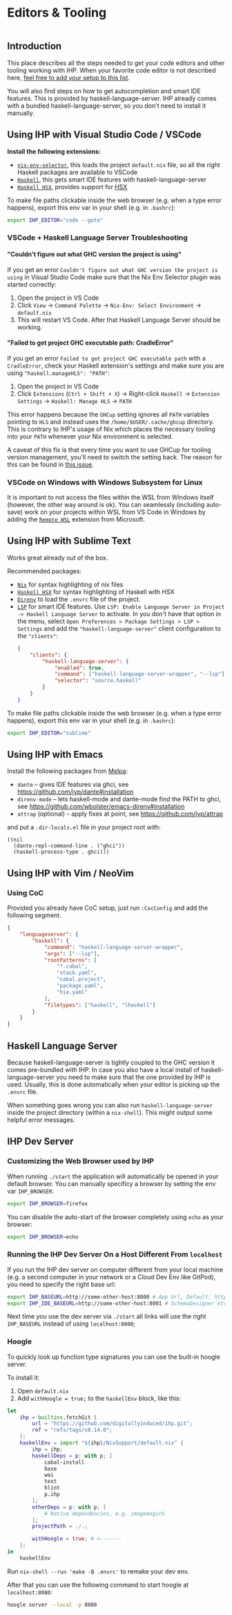 # Editors & Tooling

```toc

```

## Introduction

This place describes all the steps needed to get your code editors and other tooling working with IHP. When your favorite code editor is not described here, [feel free to add your setup to this list](https://github.com/digitallyinduced/ihp/tree/master/Guide).

You will also find steps on how to get autocompletion and smart IDE features. This is provided by haskell-language-server. IHP already comes with a bundled haskell-language-server, so you don't need to install it manually.

## Using IHP with Visual Studio Code / VSCode

**Install the following extensions:**

-   [`nix-env-selector`](https://marketplace.visualstudio.com/items?itemName=arrterian.nix-env-selector), this loads the project `default.nix` file, so all the right Haskell packages are available to VSCode
-   [`Haskell`](https://marketplace.visualstudio.com/items?itemName=haskell.haskell), this gets smart IDE features with haskell-language-server
-   [`Haskell HSX`](https://marketplace.visualstudio.com/items?itemName=s0kil.vscode-hsx), provides support for [HSX](https://ihp.digitallyinduced.com/Guide/hsx.html)

To make file paths clickable inside the web browser (e.g. when a type error happens), export this env var in your shell (e.g. in `.bashrc`):

```bash
export IHP_EDITOR="code --goto"
```

### VSCode + Haskell Language Server Troubleshooting

#### "Couldn't figure out what GHC version the project is using"

If you get an error `Couldn't figure out what GHC version the project is using` in Visual Studio Code make sure that the Nix Env Selector plugin was started correctly:

1. Open the project in VS Code
2. Click `View` -> `Command Palette` -> `Nix-Env: Select Environment` -> `default.nix`
3. This will restart VS Code. After that Haskell Language Server should be working.

#### "Failed to get project GHC executable path: CradleError"

If you get an error `Failed to get project GHC executable path` with a `CradleError`, check your Haskell extension's settings and make sure you are using `"haskell.manageHLS": "PATH"`:

1. Open the project in VS Code
2. Click `Extensions` (`Ctrl + Shift + X`) -> Right-click `Haskell` -> `Extension Settings` -> `Haskell: Manage HLS` -> `PATH`

This error happens because the `GHCup` setting ignores all `PATH` variables pointing to `HLS` and instead uses the `/home/$USER/.cache/ghcup` directory. This is contrary to IHP's usage of Nix which places the necessary tooling into your `PATH` whenever your Nix environment is selected.

A caveat of this fix is that every time you want to use GHCup for tooling version management, you'll need to switch the setting back. The reason for this can be found in [this issue](https://github.com/haskell/vscode-haskell/issues/387).

### VSCode on Windows with Windows Subsystem for Linux

It is important to not access the files within the WSL from Windows itself (however, the other way around is ok). You can seamlessly (including auto-save) work on your projects within WSL from VS Code in Windows by adding the [`Remote WSL`](https://marketplace.visualstudio.com/items?itemName=ms-vscode-remote.remote-wsl) extension from Microsoft.

## Using IHP with Sublime Text

Works great already out of the box.

Recommended packages:

-   [`Nix`](https://packagecontrol.io/packages/Nix) for syntax highlighting of nix files
-   [`Haskell HSX`](https://packagecontrol.io/packages/Haskell%20HSX) for syntax highlighting of Haskell with HSX
-   [`Direnv`](https://packagecontrol.io/packages/Direnv) to load the `.envrc` file of the project.
-   [`LSP`](https://packagecontrol.io/packages/LSP) for smart IDE features. Use `LSP: Enable Language Server in Project -> Haskell Language Server` to activate.
    In you don't have that option in the menu, select `Open Preferences > Package Settings > LSP > Settings` and add the `"haskell-language-server"` client configuration to the `"clients"`:
    ```json
    {
        "clients": {
            "haskell-language-server": {
                "enabled": true,
                "command": ["haskell-language-server-wrapper", "--lsp"],
                "selector": "source.haskell"
            }
        }
    }
    ```

To make file paths clickable inside the web browser (e.g. when a type error happens), export this env var in your shell (e.g. in `.bashrc`):

```bash
export IHP_EDITOR="sublime"
```

## Using IHP with Emacs

Install the following packages from [Melpa](https://melpa.org/#/getting-started):

-   `dante` – gives IDE features via ghci, see https://github.com/jyp/dante#installation
-   `direnv-mode` – lets haskell-mode and dante-mode find the PATH to ghci, see https://github.com/wbolster/emacs-direnv#installation
-   `attrap` (optional) – apply fixes at point, see https://github.com/jyp/attrap

and put a `.dir-locals.el` file in your project root with:

```emacs-lisp
((nil
  (dante-repl-command-line . ("ghci"))
  (haskell-process-type . ghci)))
```

## Using IHP with Vim / NeoVim

### Using CoC

Provided you already have CoC setup, just run `:CocConfig` and add the following segment.

```json
{
    "languageserver": {
        "haskell": {
            "command": "haskell-language-server-wrapper",
            "args": ["--lsp"],
            "rootPatterns": [
                "*.cabal",
                "stack.yaml",
                "cabal.project",
                "package.yaml",
                "hie.yaml"
            ],
            "filetypes": ["haskell", "lhaskell"]
        }
    }
}
```

## Haskell Language Server

Because haskell-language-server is tightly coupled to the GHC version it comes pre-bundled with IHP. In case you also have a local install of haskell-language-server you need to make sure that the one provided by IHP is used. Usually, this is done automatically when your editor is picking up the `.envrc` file.

When something goes wrong you can also run `haskell-language-server` inside the project directory (within a `nix-shell`). This might output some helpful error messages.

## IHP Dev Server

### Customizing the Web Browser used by IHP

When running `./start` the application will automatically be opened in your default browser. You can manually specificy a browser by setting the env var `IHP_BROWSER`:

```bash
export IHP_BROWSER=firefox
```

You can disable the auto-start of the browser completely using `echo` as your browser:

```bash
export IHP_BROWSER=echo
```

### Running the IHP Dev Server On a Host Different From `localhost`

If you run the IHP dev server on computer different from your local machine (e.g. a second computer in your network or a Cloud Dev Env like GitPod), you need to specify the right base url:

```bash
export IHP_BASEURL=http://some-other-host:8000 # App Url, Default: http://localhost:8000
export IHP_IDE_BASEURL=http://some-other-host:8001 # SchemaDesigner etc., Default: http://localhost:8001
```

Next time you use the dev server via `./start` all links will use the right `IHP_BASEURL` instead of using `localhost:8000`;

### Hoogle

To quickly look up function type signatures you can use the built-in hoogle server.

To install it:

1. Open `default.nix`
2. Add `withHoogle = true;` to the `haskellEnv` block, like this:

```nix
let
    ihp = builtins.fetchGit {
        url = "https://github.com/digitallyinduced/ihp.git";
        ref = "refs/tags/v0.14.0";
    };
    haskellEnv = import "${ihp}/NixSupport/default.nix" {
        ihp = ihp;
        haskellDeps = p: with p; [
            cabal-install
            base
            wai
            text
            hlint
            p.ihp
        ];
        otherDeps = p: with p; [
            # Native dependencies, e.g. imagemagick
        ];
        projectPath = ./.;

        withHoogle = true; # <-------
    };
in
    haskellEnv
```

Run `nix-shell --run 'make -B .envrc'` to remake your dev env.

After that you can use the following command to start hoogle at `localhost:8080`:

```bash
hoogle server --local -p 8080
```
